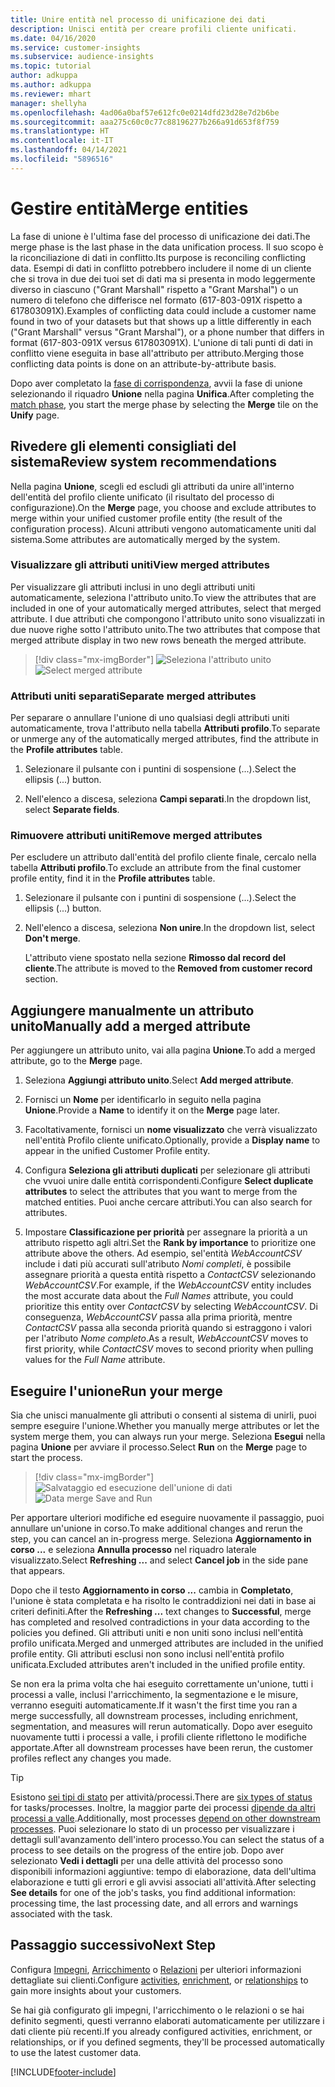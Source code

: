 ```yaml
---
title: Unire entità nel processo di unificazione dei dati
description: Unisci entità per creare profili cliente unificati.
ms.date: 04/16/2020
ms.service: customer-insights
ms.subservice: audience-insights
ms.topic: tutorial
author: adkuppa
ms.author: adkuppa
ms.reviewer: mhart
manager: shellyha
ms.openlocfilehash: 4ad06a0baf57e612fc0e0214dfd23d28e7d2b6be
ms.sourcegitcommit: aaa275c60c0c77c88196277b266a91d653f8f759
ms.translationtype: HT
ms.contentlocale: it-IT
ms.lasthandoff: 04/14/2021
ms.locfileid: "5896516"
---
```

# <a name="merge-entities"></a><span data-ttu-id="93fc4-103">Gestire entità</span><span class="sxs-lookup"><span data-stu-id="93fc4-103">Merge entities</span></span>

<span data-ttu-id="93fc4-104">La fase di unione è l'ultima fase del processo di unificazione dei dati.</span><span class="sxs-lookup"><span data-stu-id="93fc4-104">The merge phase is the last phase in the data unification process.</span></span> <span data-ttu-id="93fc4-105">Il suo scopo è la riconciliazione di dati in conflitto.</span><span class="sxs-lookup"><span data-stu-id="93fc4-105">Its purpose is reconciling conflicting data.</span></span> <span data-ttu-id="93fc4-106">Esempi di dati in conflitto potrebbero includere il nome di un cliente che si trova in due dei tuoi set di dati ma si presenta in modo leggermente diverso in ciascuno ("Grant Marshall" rispetto a "Grant Marshal") o un numero di telefono che differisce nel formato (617-803-091X rispetto a 617803091X).</span><span class="sxs-lookup"><span data-stu-id="93fc4-106">Examples of conflicting data could include a customer name found in two of your datasets but that shows up a little differently in each ("Grant Marshall" versus "Grant Marshal"), or a phone number that differs in format (617-803-091X versus 617803091X).</span></span> <span data-ttu-id="93fc4-107">L'unione di tali punti di dati in conflitto viene eseguita in base all'attributo per attributo.</span><span class="sxs-lookup"><span data-stu-id="93fc4-107">Merging those conflicting data points is done on an attribute-by-attribute basis.</span></span>

<span data-ttu-id="93fc4-108">Dopo aver completato la [fase di corrispondenza](match-entities.md), avvii la fase di unione selezionando il riquadro **Unione** nella pagina **Unifica**.</span><span class="sxs-lookup"><span data-stu-id="93fc4-108">After completing the [match phase](match-entities.md), you start the merge phase by selecting the **Merge** tile on the **Unify** page.</span></span>

## <a name="review-system-recommendations"></a><span data-ttu-id="93fc4-109">Rivedere gli elementi consigliati del sistema</span><span class="sxs-lookup"><span data-stu-id="93fc4-109">Review system recommendations</span></span>

<span data-ttu-id="93fc4-110">Nella pagina **Unione**, scegli ed escludi gli attributi da unire all'interno dell'entità del profilo cliente unificato (il risultato del processo di configurazione).</span><span class="sxs-lookup"><span data-stu-id="93fc4-110">On the **Merge** page, you choose and exclude attributes to merge within your unified customer profile entity (the result of the configuration process).</span></span> <span data-ttu-id="93fc4-111">Alcuni attributi vengono automaticamente uniti dal sistema.</span><span class="sxs-lookup"><span data-stu-id="93fc4-111">Some attributes are automatically merged by the system.</span></span>

### <a name="view-merged-attributes"></a><span data-ttu-id="93fc4-112">Visualizzare gli attributi uniti</span><span class="sxs-lookup"><span data-stu-id="93fc4-112">View merged attributes</span></span>

<span data-ttu-id="93fc4-113">Per visualizzare gli attributi inclusi in uno degli attributi uniti automaticamente, seleziona l'attributo unito.</span><span class="sxs-lookup"><span data-stu-id="93fc4-113">To view the attributes that are included in one of your automatically merged attributes, select that merged attribute.</span></span> <span data-ttu-id="93fc4-114">I due attributi che compongono l'attributo unito sono visualizzati in due nuove righe sotto l'attributo unito.</span><span class="sxs-lookup"><span data-stu-id="93fc4-114">The two attributes that compose that merged attribute display in two new rows beneath the merged attribute.</span></span>

> [!div class="mx-imgBorder"]
> <span data-ttu-id="93fc4-115">![Seleziona l'attributo unito](media/configure-data-merge-profile-attributes.png "Seleziona l'attributo unito")</span><span class="sxs-lookup"><span data-stu-id="93fc4-115">![Select merged attribute](media/configure-data-merge-profile-attributes.png "Select merged attribute")</span></span>

### <a name="separate-merged-attributes"></a><span data-ttu-id="93fc4-116">Attributi uniti separati</span><span class="sxs-lookup"><span data-stu-id="93fc4-116">Separate merged attributes</span></span>

<span data-ttu-id="93fc4-117">Per separare o annullare l'unione di uno qualsiasi degli attributi uniti automaticamente, trova l'attributo nella tabella **Attributi profilo**.</span><span class="sxs-lookup"><span data-stu-id="93fc4-117">To separate or unmerge any of the automatically merged attributes, find the attribute in the **Profile attributes** table.</span></span>

1. <span data-ttu-id="93fc4-118">Selezionare il pulsante con i puntini di sospensione (...).</span><span class="sxs-lookup"><span data-stu-id="93fc4-118">Select the ellipsis (...) button.</span></span>
  
2. <span data-ttu-id="93fc4-119">Nell'elenco a discesa, seleziona **Campi separati**.</span><span class="sxs-lookup"><span data-stu-id="93fc4-119">In the dropdown list, select **Separate fields**.</span></span>

### <a name="remove-merged-attributes"></a><span data-ttu-id="93fc4-120">Rimuovere attributi uniti</span><span class="sxs-lookup"><span data-stu-id="93fc4-120">Remove merged attributes</span></span>

<span data-ttu-id="93fc4-121">Per escludere un attributo dall'entità del profilo cliente finale, cercalo nella tabella **Attributi profilo**.</span><span class="sxs-lookup"><span data-stu-id="93fc4-121">To exclude an attribute from the final customer profile entity, find it in the **Profile attributes** table.</span></span>

1. <span data-ttu-id="93fc4-122">Selezionare il pulsante con i puntini di sospensione (...).</span><span class="sxs-lookup"><span data-stu-id="93fc4-122">Select the ellipsis (...) button.</span></span>
  
2. <span data-ttu-id="93fc4-123">Nell'elenco a discesa, seleziona **Non unire**.</span><span class="sxs-lookup"><span data-stu-id="93fc4-123">In the dropdown list, select **Don't merge**.</span></span>

   <span data-ttu-id="93fc4-124">L'attributo viene spostato nella sezione **Rimosso dal record del cliente**.</span><span class="sxs-lookup"><span data-stu-id="93fc4-124">The attribute is moved to the **Removed from customer record** section.</span></span>

## <a name="manually-add-a-merged-attribute"></a><span data-ttu-id="93fc4-125">Aggiungere manualmente un attributo unito</span><span class="sxs-lookup"><span data-stu-id="93fc4-125">Manually add a merged attribute</span></span>

<span data-ttu-id="93fc4-126">Per aggiungere un attributo unito, vai alla pagina **Unione**.</span><span class="sxs-lookup"><span data-stu-id="93fc4-126">To add a merged attribute, go to the **Merge** page.</span></span>

1. <span data-ttu-id="93fc4-127">Seleziona **Aggiungi attributo unito**.</span><span class="sxs-lookup"><span data-stu-id="93fc4-127">Select **Add merged attribute**.</span></span>

2. <span data-ttu-id="93fc4-128">Fornisci un **Nome** per identificarlo in seguito nella pagina **Unione**.</span><span class="sxs-lookup"><span data-stu-id="93fc4-128">Provide a **Name** to identify it on the **Merge** page later.</span></span>

3. <span data-ttu-id="93fc4-129">Facoltativamente, fornisci un **nome visualizzato** che verrà visualizzato nell'entità Profilo cliente unificato.</span><span class="sxs-lookup"><span data-stu-id="93fc4-129">Optionally, provide a **Display name** to appear in the unified Customer Profile entity.</span></span>

4. <span data-ttu-id="93fc4-130">Configura **Seleziona gli attributi duplicati** per selezionare gli attributi che vvuoi unire dalle entità corrispondenti.</span><span class="sxs-lookup"><span data-stu-id="93fc4-130">Configure **Select duplicate attributes** to select the attributes that you want to merge from the matched entities.</span></span> <span data-ttu-id="93fc4-131">Puoi anche cercare attributi.</span><span class="sxs-lookup"><span data-stu-id="93fc4-131">You can also search for attributes.</span></span>

5. <span data-ttu-id="93fc4-132">Impostare **Classificazione per priorità** per assegnare la priorità a un attributo rispetto agli altri.</span><span class="sxs-lookup"><span data-stu-id="93fc4-132">Set the **Rank by importance** to prioritize one attribute above the others.</span></span> <span data-ttu-id="93fc4-133">Ad esempio, sel'entità *WebAccountCSV* include i dati più accurati sull'atributo *Nomi completi*, è possibile assegnare priorità a questa entità rispetto a *ContactCSV* selezionando *WebAccountCSV*.</span><span class="sxs-lookup"><span data-stu-id="93fc4-133">For example, if the *WebAccountCSV* entity includes the most accurate data about the *Full Names* attribute, you could prioritize this entity over *ContactCSV* by selecting *WebAccountCSV*.</span></span> <span data-ttu-id="93fc4-134">Di conseguenza, *WebAccountCSV* passa alla prima priorità, mentre *ContactCSV* passa alla seconda priorità quando si estraggono i valori per l'atributo *Nome completo*.</span><span class="sxs-lookup"><span data-stu-id="93fc4-134">As a result, *WebAccountCSV* moves to first priority, while *ContactCSV* moves to second priority when pulling values for the *Full Name* attribute.</span></span>

## <a name="run-your-merge"></a><span data-ttu-id="93fc4-135">Eseguire l'unione</span><span class="sxs-lookup"><span data-stu-id="93fc4-135">Run your merge</span></span>

<span data-ttu-id="93fc4-136">Sia che unisci manualmente gli attributi o consenti al sistema di unirli, puoi sempre eseguire l'unione.</span><span class="sxs-lookup"><span data-stu-id="93fc4-136">Whether you manually merge attributes or let the system merge them, you can always run your merge.</span></span> <span data-ttu-id="93fc4-137">Seleziona **Esegui** nella pagina **Unione** per avviare il processo.</span><span class="sxs-lookup"><span data-stu-id="93fc4-137">Select **Run** on the **Merge** page to start the process.</span></span>

> [!div class="mx-imgBorder"]
> <span data-ttu-id="93fc4-138">![Salvataggio ed esecuzione dell'unione di dati](media/configure-data-merge-save-run.png "Salvataggio ed esecuzione dell'unione di dati")</span><span class="sxs-lookup"><span data-stu-id="93fc4-138">![Data merge Save and Run](media/configure-data-merge-save-run.png "Data merge Save and Run")</span></span>

<span data-ttu-id="93fc4-139">Per apportare ulteriori modifiche ed eseguire nuovamente il passaggio, puoi annullare un'unione in corso.</span><span class="sxs-lookup"><span data-stu-id="93fc4-139">To make additional changes and rerun the step, you can cancel an in-progress merge.</span></span> <span data-ttu-id="93fc4-140">Seleziona **Aggiornamento in corso ...** e seleziona **Annulla processo** nel riquadro laterale visualizzato.</span><span class="sxs-lookup"><span data-stu-id="93fc4-140">Select **Refreshing ...** and select **Cancel job**  in the side pane that appears.</span></span>

<span data-ttu-id="93fc4-141">Dopo che il testo **Aggiornamento in corso ...** cambia in **Completato**, l'unione è stata completata e ha risolto le contraddizioni nei dati in base ai criteri definiti.</span><span class="sxs-lookup"><span data-stu-id="93fc4-141">After the **Refreshing ...** text changes to **Successful**, merge has completed and resolved contradictions in your data according to the policies you defined.</span></span> <span data-ttu-id="93fc4-142">Gli attributi uniti e non uniti sono inclusi nell'entità profilo unificata.</span><span class="sxs-lookup"><span data-stu-id="93fc4-142">Merged and unmerged attributes are included in the unified profile entity.</span></span> <span data-ttu-id="93fc4-143">Gli attributi esclusi non sono inclusi nell'entità profilo unificata.</span><span class="sxs-lookup"><span data-stu-id="93fc4-143">Excluded attributes aren't included in the unified profile entity.</span></span>

<span data-ttu-id="93fc4-144">Se non era la prima volta che hai eseguito correttamente un'unione, tutti i processi a valle, inclusi l'arricchimento, la segmentazione e le misure, verranno eseguiti automaticamente.</span><span class="sxs-lookup"><span data-stu-id="93fc4-144">If it wasn't the first time you ran a merge successfully, all downstream processes, including enrichment, segmentation, and measures will rerun automatically.</span></span> <span data-ttu-id="93fc4-145">Dopo aver eseguito nuovamente tutti i processi a valle, i profili cliente riflettono le modifiche apportate.</span><span class="sxs-lookup"><span data-stu-id="93fc4-145">After all downstream processes have been rerun, the customer profiles reflect any changes you made.</span></span>

> [!TIP]
> <span data-ttu-id="93fc4-146">Esistono [sei tipi di stato](system.md#status-types) per attività/processi.</span><span class="sxs-lookup"><span data-stu-id="93fc4-146">There are [six types of status](system.md#status-types) for tasks/processes.</span></span> <span data-ttu-id="93fc4-147">Inoltre, la maggior parte dei processi [dipende da altri processi a valle](system.md#refresh-policies).</span><span class="sxs-lookup"><span data-stu-id="93fc4-147">Additionally, most processes [depend on other downstream processes](system.md#refresh-policies).</span></span> <span data-ttu-id="93fc4-148">Puoi selezionare lo stato di un processo per visualizzare i dettagli sull'avanzamento dell'intero processo.</span><span class="sxs-lookup"><span data-stu-id="93fc4-148">You can select the status of a process to see details on the progress of the entire job.</span></span> <span data-ttu-id="93fc4-149">Dopo aver selezionato **Vedi i dettagli** per una delle attività del processo sono disponibili informazioni aggiuntive: tempo di elaborazione, data dell'ultima elaborazione e tutti gli errori e gli avvisi associati all'attività.</span><span class="sxs-lookup"><span data-stu-id="93fc4-149">After selecting **See details** for one of the job's tasks, you find additional information: processing time, the last processing date, and all errors and warnings associated with the task.</span></span>

## <a name="next-step"></a><span data-ttu-id="93fc4-150">Passaggio successivo</span><span class="sxs-lookup"><span data-stu-id="93fc4-150">Next Step</span></span>

<span data-ttu-id="93fc4-151">Configura [Impegni](activities.md), [Arricchimento](enrichment-hub.md) o [Relazioni](relationships.md) per ulteriori informazioni dettagliate sui clienti.</span><span class="sxs-lookup"><span data-stu-id="93fc4-151">Configure [activities](activities.md), [enrichment](enrichment-hub.md), or [relationships](relationships.md) to gain more insights about your customers.</span></span>

<span data-ttu-id="93fc4-152">Se hai già configurato gli impegni, l'arricchimento o le relazioni o se hai definito segmenti, questi verranno elaborati automaticamente per utilizzare i dati cliente più recenti.</span><span class="sxs-lookup"><span data-stu-id="93fc4-152">If you already configured activities, enrichment, or relationships, or if you defined segments, they'll be processed automatically to use the latest customer data.</span></span>




[!INCLUDE[footer-include](../includes/footer-banner.md)]